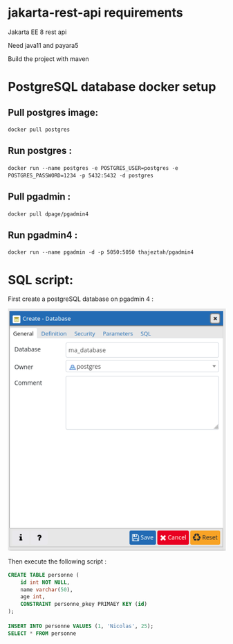 # jakarta-rest-api requirements

Jakarta EE 8 rest api

Need java11 and payara5

Build the project with maven

# PostgreSQL database docker setup

## Pull postgres image:

`docker pull postgres`

## Run postgres :

`docker run --name postgres -e POSTGRES_USER=postgres -e POSTGRES_PASSWORD=1234 -p 5432:5432 -d postgres`

## Pull pgadmin :

`docker pull dpage/pgadmin4`

## Run pgadmin4 :

`docker run --name pgadmin -d -p 5050:5050 thajeztah/pgadmin4`

# SQL script:

First create a postgreSQL database on pgadmin 4 :

![postgreSQL_db.png](./postgreSQL_db.png)

Then execute the following script :

```sql
CREATE TABLE personne (
    id int NOT NULL,
    name varchar(50),
    age int,
    CONSTRAINT personne_pkey PRIMAEY KEY (id)
);

INSERT INTO personne VALUES (1, 'Nicolas', 25);
SELECT * FROM personne
```
